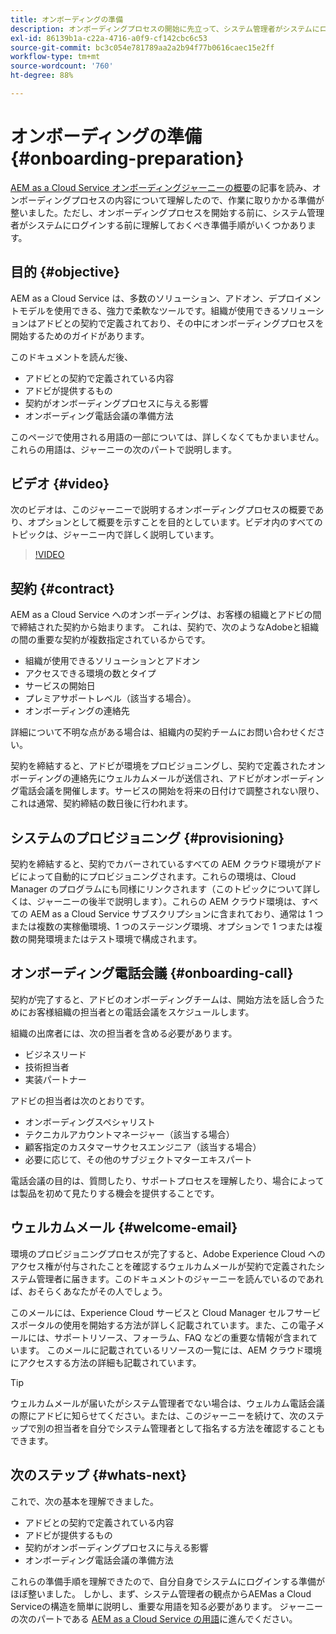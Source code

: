 ```yaml
---
title: オンボーディングの準備
description: オンボーディングプロセスの開始に先立って、システム管理者がシステムにログインする前に理解しておく必要がある準備手順がいくつかあります。
exl-id: 86139b1a-c22a-4716-a0f9-cf142cbc6c53
source-git-commit: bc3c054e781789aa2a2b94f77b0616caec15e2ff
workflow-type: tm+mt
source-wordcount: '760'
ht-degree: 88%

---
```


# オンボーディングの準備 {#onboarding-preparation}

[AEM as a Cloud Service オンボーディングジャーニーの概要](overview.md)の記事を読み、オンボーディングプロセスの内容について理解したので、作業に取りかかる準備が整いました。ただし、オンボーディングプロセスを開始する前に、システム管理者がシステムにログインする前に理解しておくべき準備手順がいくつかあります。

## 目的 {#objective}

AEM as a Cloud Service は、多数のソリューション、アドオン、デプロイメントモデルを使用できる、強力で柔軟なツールです。組織が使用できるソリューションはアドビとの契約で定義されており、その中にオンボーディングプロセスを開始するためのガイドがあります。

このドキュメントを読んだ後、

* アドビとの契約で定義されている内容
* アドビが提供するもの
* 契約がオンボーディングプロセスに与える影響
* オンボーディング電話会議の準備方法

このページで使用される用語の一部については、詳しくなくてもかまいません。 これらの用語は、ジャーニーの次のパートで説明します。

## ビデオ {#video}

次のビデオは、このジャーニーで説明するオンボーディングプロセスの概要であり、オプションとして概要を示すことを目的としています。ビデオ内のすべてのトピックは、ジャーニー内で詳しく説明しています。

>[!VIDEO](https://video.tv.adobe.com/v/336959/?quality=12&learn=on)

## 契約 {#contract}

AEM as a Cloud Service へのオンボーディングは、お客様の組織とアドビの間で締結された契約から始まります。 これは、契約で、次のようなAdobeと組織の間の重要な契約が複数指定されているからです。

* 組織が使用できるソリューションとアドオン
* アクセスできる環境の数とタイプ
* サービスの開始日
* プレミアサポートレベル（該当する場合）。
* オンボーディングの連絡先

詳細について不明な点がある場合は、組織内の契約チームにお問い合わせください。

契約を締結すると、アドビが環境をプロビジョニングし、契約で定義されたオンボーディングの連絡先にウェルカムメールが送信され、アドビがオンボーディング電話会議を開催します。サービスの開始を将来の日付けで調整されない限り、これは通常、契約締結の数日後に行われます。

## システムのプロビジョニング {#provisioning}

契約を締結すると、契約でカバーされているすべての AEM クラウド環境がアドビによって自動的にプロビジョニングされます。これらの環境は、Cloud Manager のプログラムにも同様にリンクされます（このトピックについて詳しくは、ジャーニーの後半で説明します）。これらの AEM クラウド環境は、すべての AEM as a Cloud Service サブスクリプションに含まれており、通常は 1 つまたは複数の実稼働環境、1 つのステージング環境、オプションで 1 つまたは複数の開発環境またはテスト環境で構成されます。

## オンボーディング電話会議 {#onboarding-call}

契約が完了すると、アドビのオンボーディングチームは、開始方法を話し合うためにお客様組織の担当者との電話会議をスケジュールします。

組織の出席者には、次の担当者を含める必要があります。

* ビジネスリード
* 技術担当者
* 実装パートナー

アドビの担当者は次のとおりです。

* オンボーディングスペシャリスト
* テクニカルアカウントマネージャー（該当する場合）
* 顧客指定のカスタマーサクセスエンジニア（該当する場合）
* 必要に応じて、その他のサブジェクトマターエキスパート

電話会議の目的は、質問したり、サポートプロセスを理解したり、場合によっては製品を初めて見たりする機会を提供することです。

## ウェルカムメール {#welcome-email}

環境のプロビジョニングプロセスが完了すると、Adobe Experience Cloud へのアクセス権が付与されたことを確認するウェルカムメールが契約で定義されたシステム管理者に届きます。このドキュメントのジャーニーを読んでいるのであれば、おそらくあなたがその人でしょう。

このメールには、Experience Cloud サービスと Cloud Manager セルフサービスポータルの使用を開始する方法が詳しく記載されています。また、この電子メールには、サポートリソース、フォーラム、FAQ などの重要な情報が含まれています。 このメールに記載されているリソースの一覧には、AEM クラウド環境にアクセスする方法の詳細も記載されています。

>[!TIP]
>
>ウェルカムメールが届いたがシステム管理者でない場合は、ウェルカム電話会議の際にアドビに知らせてください。または、このジャーニーを続けて、次のステップで別の担当者を自分でシステム管理者として指名する方法を確認することもできます。

## 次のステップ {#whats-next}

これで、次の基本を理解できました。

* アドビとの契約で定義されている内容
* アドビが提供するもの
* 契約がオンボーディングプロセスに与える影響
* オンボーディング電話会議の準備方法

これらの準備手順を理解できたので、自分自身でシステムにログインする準備がほぼ整いました。 しかし、まず、システム管理者の観点からAEMas a Cloud Serviceの構造を簡単に説明し、重要な用語を知る必要があります。 ジャーニーの次のパートである [AEM as a Cloud Service の用語](terminology.md)に進んでください。
